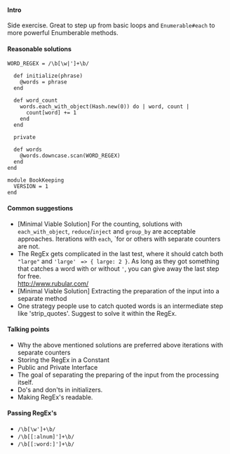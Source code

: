 #### Intro
Side exercise. Great to step up from basic loops and `Enumerable#each` to more powerful Enumberable methods. 

#### Reasonable solutions
```
WORD_REGEX = /\b[\w|']+\b/

  def initialize(phrase)
    @words = phrase
  end

  def word_count
    words.each_with_object(Hash.new(0)) do | word, count |
      count[word] += 1
    end
  end

  private

  def words
    @words.downcase.scan(WORD_REGEX)
  end
end

module BookKeeping
  VERSION = 1
end

```


#### Common suggestions 
- [Minimal Viable Solution] For the counting, solutions with `each_with_object`, `reduce`/`inject` and `group_by` are acceptable approaches. 
Iterations with `each`, `for or others with separate counters are not.
- The RegEx gets complicated in the last test, where it should catch both `"large"` and `'large'` ` => { large: 2 }`. 
As long as they got something that catches a word with or without `'`, you can give away the last step for free.  
http://www.rubular.com/ 
- [Minimal Viable Solution] Extracting the preparation of the input into a separate method
- One strategy people use to catch quoted words is an intermediate step like 'strip_quotes'. 
Suggest to solve it within the RegEx. 

#### Talking points
- Why the above mentioned solutions are preferred above iterations with separate counters
- Storing the RegEx in a Constant
- Public and Private Interface
- The goal of separating the preparing of the input from the processing itself.
- Do's and don'ts in initializers.  
- Making RegEx's readable.

#### Passing RegEx's
- `/\b[\w']+\b/`
- `/\b[[:alnum]']+\b/`
- `/\b[[:word:]']+\b/`


